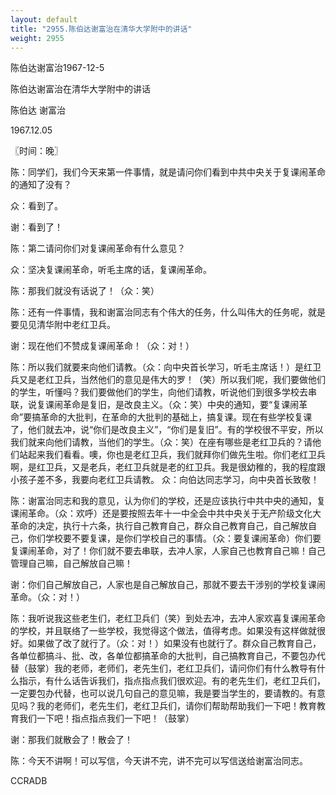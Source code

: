 ```yaml
---
layout: default
title: "2955.陈伯达谢富治在清华大学附中的讲话"
weight: 2955
---
```


陈伯达谢富治1967-12-5

陈伯达谢富治在清华大学附中的讲话

陈伯达 谢富治

1967.12.05

〖时间：晚〗

陈：同学们，我们今天来第一件事情，就是请问你们看到中共中央关于复课闹革命的通知了没有？

众：看到了。

谢：看到了！

陈：第二请问你们对复课闹革命有什么意见？

众：坚决复课闹革命，听毛主席的话，复课闹革命。

陈：那我们就没有话说了！（众：笑）

陈：还有一件事情，我和谢富治同志有个伟大的任务，什么叫伟大的任务呢，就是要见见清华附中老红卫兵。

谢：现在他们不赞成复课闹革命！（众：对！）

陈：所以我们就要来向他们请教。（众：向中央首长学习，听毛主席话！）是红卫兵又是老红卫兵，当然他们的意见是伟大的罗！（笑）所以我们呢，我们要做他们的学生，听懂吗？我们要做他们的学生，向他们请教，听说他们到很多学校去串联，说复课闹革命是复旧，是改良主义。（众：笑）中央的通知，要“复课闹革命”要搞革命的大批判，在革命的大批判的基础上，搞复课。现在有些学校复课了，他们就去冲，说“你们是改良主义”，“你们是复旧”。有的学校很不平安，所以我们就来向他们请教，当他们的学生。（众：笑）在座有哪些是老红卫兵的？请他们站起来我们看看。噢，你也是老红卫兵，我们就拜你们做先生啦。你们老红卫兵啊，是红卫兵，又是老兵，老红卫兵就是老的红卫兵。我是很幼稚的，我的程度跟小孩子差不多，我要向老红卫兵请教。    众：向伯达同志学习，向中央首长致敬！

陈：谢富治同志和我的意见，认为你们的学校，还是应该执行中共中央的通知，复课闹革命。（众：欢呼）还是要按照去年十一中全会中共中央关于无产阶级文化大革命的决定，执行十六条，执行自己教育自己，群众自己教育自己，自己解放自己，你们学校要不要复课，是你们学校自己的事情。（众：要复课闹革命）你们要复课闹革命，对了！你们就不要去串联，去冲人家，人家自己也教育自己嘛！自己管理自己嘛，自己解放自己嘛！

谢：你们自己解放自己，人家也是自己解放自己，那就不要去干涉别的学校复课闹革命。（众：对！）

陈：我听说我这些老生们，老红卫兵们（笑）到处去冲，去冲人家欢喜复课闹革命的学校，并且联络了一些学校，我觉得这个做法，值得考虑。如果没有这样做就很好。如果做了改了就行了。（众：对！）如果没有也就行了。群众自己教育自己，各单位都搞斗、批、改，各单位都搞革命的大批判，自己搞教育自己，不要包办代替（鼓掌）我的老师，老师们，老先生们，老红卫兵们，请问你们有什么教导有什么指示，有什么话告诉我们，指点指点我们很欢迎。有的老先生们，老红卫兵们，一定要包办代替，也可以说几句自己的意见嘛，我是要当学生的，要请教的。有意见吗？我的老师们，老先生们，老红卫兵们，请你们帮助帮助我们一下吧！教育教育我们一下吧！指点指点我们一下吧！（鼓掌）

谢：那我们就散会了！散会了！

陈：今天不讲啊！可以写信，今天讲不完，讲不完可以写信送给谢富治同志。

CCRADB

